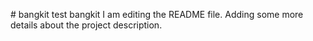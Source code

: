 \# bangkit
test bangkit 
I am editing the README file. Adding some more details about the project description.
